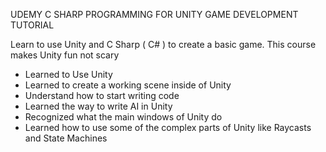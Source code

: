 UDEMY C SHARP PROGRAMMING FOR UNITY GAME DEVELOPMENT TUTORIAL

Learn to use Unity and C Sharp ( C# ) to create a
basic game. This course makes Unity fun not scary

* Learned to Use Unity
* Learned to create a working scene inside of Unity
* Understand how to start writing code
* Learned the way to write AI in Unity
* Recognized what the main windows of Unity do
* Learned how to use some of the complex parts of Unity like Raycasts and State Machines
